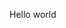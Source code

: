 Hello world
<!---
niteazi/niteazi is a ✨ special ✨ repository because its `README.md` (this file) appears on your GitHub profile.
You can click the Preview link to take a look at your changes.
--->
